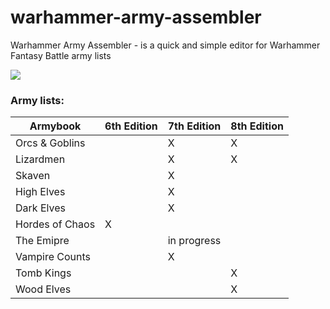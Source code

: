 # warhammer-army-assembler

Warhammer Army Assembler - is a quick and simple editor for Warhammer Fantasy Battle army lists

![](http://mig1023.ru/images/waagh.png)

### Army lists:

| Armybook | 6th Edition | 7th Edition | 8th Edition |
| ------------- | ------------- | ------------- | ------------- |
| Orcs & Goblins | | X | X |
| Lizardmen |  | X | X |
| Skaven | | X | |
| High Elves | | X | |
| Dark Elves | | X | |
| Hordes of Chaos | X |  | |
| The Emipre | | in progress | |
| Vampire Counts | | X | |
| Tomb Kings | | | X |
| Wood Elves | | | X |

